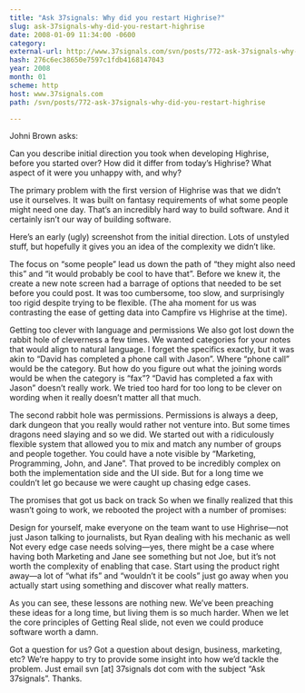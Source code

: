 ```yaml
---
title: "Ask 37signals: Why did you restart Highrise?"
slug: ask-37signals-why-did-you-restart-highrise
date: 2008-01-09 11:34:00 -0600
category: 
external-url: http://www.37signals.com/svn/posts/772-ask-37signals-why-did-you-restart-highrise
hash: 276c6ec38650e7597c1fdb4168147043
year: 2008
month: 01
scheme: http
host: www.37signals.com
path: /svn/posts/772-ask-37signals-why-did-you-restart-highrise

---
```


Johni Brown asks:



Can you describe initial direction you took when developing Highrise, before you started over? How did it differ from today’s Highrise? What aspect of it were you unhappy with, and why?

The primary problem with the first version of Highrise was that we didn’t use it ourselves. It was built on fantasy requirements of what some people might need one day. That’s an incredibly hard way to build software. And it certainly isn’t our way of building software.



Here’s an early (ugly) screenshot from the initial direction. Lots of unstyled stuff, but hopefully it gives you an idea of the complexity we didn’t like.







The focus on “some people” lead us down the path of “they might also need this” and “it would probably be cool to have that”. Before we knew it, the create a new note screen had a barrage of options that needed to be set before you could post. It was too cumbersome, too slow, and surprisingly too rigid despite trying to be flexible. (The aha moment for us was contrasting the ease of getting data into Campfire vs Highrise at the time).



Getting too clever with language and permissions
We also got lost down the rabbit hole of cleverness a few times. We wanted categories for your notes that would align to natural language. I forget the specifics exactly, but it was akin to “David has completed a phone call with Jason”. Where “phone call” would be the category. But how do you figure out what the joining words would be when the category is “fax”? “David has completed a fax with Jason” doesn’t really work. We tried too hard for too long to be clever on wording when it really doesn’t matter all that much.



The second rabbit hole was permissions. Permissions is always a deep, dark dungeon that you really would rather not venture into. But some times dragons need slaying and so we did. We started out with a ridiculously flexible system that allowed you to mix and match any number of groups and people together. You could have a note visible by “Marketing, Programming, John, and Jane”. That proved to be incredibly complex on both the implementation side and the UI side. But for a long time we couldn’t let go because we were caught up chasing edge cases.



The promises that got us back on track
So when we finally realized that this wasn’t going to work, we rebooted the project with a number of promises:



Design for yourself, make everyone on the team want to use Highrise—not just Jason talking to journalists, but Ryan dealing with his mechanic as well
Not every edge case needs solving—yes, there might be a case where having both Marketing and Jane see something but not Joe, but it’s not worth the complexity of enabling that case.
Start using the product right away—a lot of “what ifs” and “wouldn’t it be cools” just go away when you actually start using something and discover what really matters.

As you can see, these lessons are nothing new. We’ve been preaching these ideas for a long time, but living them is so much harder. When we let the core principles of Getting Real slide, not even we could produce software worth a damn.



Got a question for us?
Got a question about design, business, marketing, etc? We’re happy to try to provide some insight into how we’d tackle the problem. Just email svn [at] 37signals dot com with the subject “Ask 37signals”. Thanks.

  

